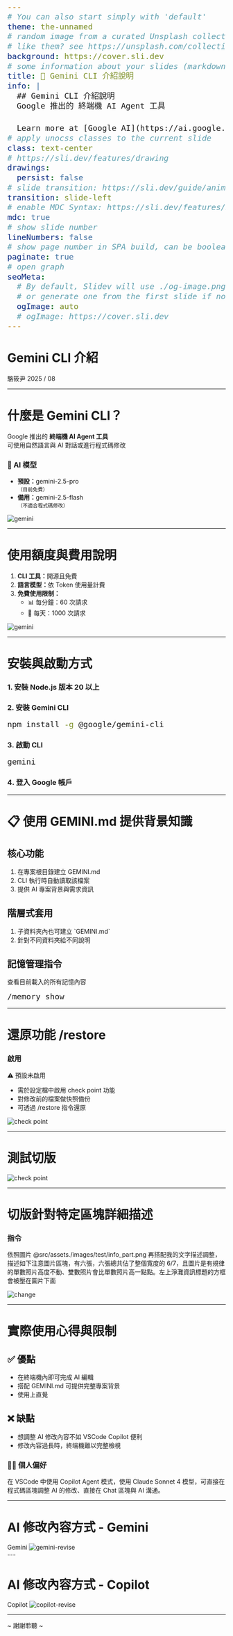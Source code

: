 ```yaml
---
# You can also start simply with 'default'
theme: the-unnamed
# random image from a curated Unsplash collection by Anthony
# like them? see https://unsplash.com/collections/94734566/slidev
background: https://cover.sli.dev
# some information about your slides (markdown enabled)
title: 🌟 Gemini CLI 介紹說明
info: |
  ## Gemini CLI 介紹說明
  Google 推出的 終端機 AI Agent 工具

  Learn more at [Google AI](https://ai.google.dev)
# apply unocss classes to the current slide
class: text-center
# https://sli.dev/features/drawing
drawings:
  persist: false
# slide transition: https://sli.dev/guide/animations.html#slide-transitions
transition: slide-left
# enable MDC Syntax: https://sli.dev/features/mdc
mdc: true
# show slide number
lineNumbers: false
# show page number in SPA build, can be boolean, string (for custom format), or a configuration object
paginate: true
# open graph
seoMeta:
  # By default, Slidev will use ./og-image.png if it exists,
  # or generate one from the first slide if not found.
  ogImage: auto
  # ogImage: https://cover.sli.dev
---
```


# Gemini CLI 介紹

<span class="text-xl">駱筱尹 2025 / 08</span>

<!-- <div @click="$slidev.nav.next" class="mt-12 py-1" hover:bg="white op-10">
  Press Space for next page <carbon:arrow-right />
</div>

<div class="abs-br m-6 text-xl">
  <button @click="$slidev.nav.openInEditor()" title="Open in Editor" class="slidev-icon-btn">
    <carbon:edit />
  </button>
  <a href="https://ai.google.dev" target="_blank" class="slidev-icon-btn">
    <carbon:logo-google />
  </a>
</div> -->

<!--
The last comment block of each slide will be treated as slide notes. It will be visible and editable in Presenter Mode along with the slide. [Read more in the docs](https://sli.dev/guide/syntax.html#notes)
-->

---

# 什麼是 Gemini CLI？

Google 推出的 **終端機 AI Agent 工具** <br />
可使用自然語言與 AI 對話或進行程式碼修改

<div class="grid grid-cols-2 gap-8 pt-8">
  <!-- <div>
    <h3 class="mb-3">🤖 核心功能</h3>
    <ul>
      <li>終端機內 AI 對話</li>
      <li>程式碼修改</li>
      <li>輕量級解決方案</li>
      <li>開發者 AI 工作流程</li>
    </ul>
  </div> -->
  <div>
    <h3 class="mb-3">🧠 AI 模型</h3>
    <ul>
      <li><strong>預設：</strong>gemini-2.5-pro<br><small class="opacity-70">（目前免費）</small></li>
      <li><strong>備用：</strong>gemini-2.5-flash<br><small class="opacity-70">（不適合程式碼修改）</small></li>
    </ul>
  </div>
  <div>
    <img src="./images/gemini.png" alt="gemini" />
  </div>
</div>

<style>
/* h1 {
  background-color: #4285f4;
  background-image: linear-gradient(45deg, #4285f4 10%, #34a853 20%);
  background-size: 100%;
  -webkit-background-clip: text;
  -moz-background-clip: text;
  -webkit-text-fill-color: transparent;
  -moz-text-fill-color: transparent;
} */
</style>

---

# 使用額度與費用說明

<div class="grid grid-cols-2 gap-8">
  <div>
    <ol>
      <li><strong>CLI 工具：</strong>開源且免費</li>
      <li><strong>語言模型：</strong>依 Token 使用量計費</li>
      <li><strong>免費使用限制：</strong>
        <ul class="mt-2">
        <li>📊 每分鐘：<span class="font-bold text-amber-400">60 次</span>請求</li>
        <li>📅 每天：<span class="font-bold text-amber-400">1000 次</span>請求</li>
      </ul>
      </li>
    </ol>
  </div>
  <div class="flex  content-end mt-20">
    <img src="./images/token.png" alt="gemini" />

  </div>
</div>

---

# 安裝與啟動方式

<div >

### 1️. 安裝 Node.js 版本 **20 以上**

</div>

<div class="mt-4">

### 2. 安裝 Gemini CLI

```bash
npm install -g @google/gemini-cli
```

</div>

<div class="mt-4" >

### 3️. 啟動 CLI

```bash
gemini
```

</div>

<div class="mt-4">

### 4️. 登入 Google 帳戶

</div>

<style>
/* 針對這個頁面的 bash 程式碼區塊樣式 */
.slidev-code {
  font-size: 1.3em !important;
  padding: 1.5rem !important;
  border-radius: 0.75rem;
}

pre code {
  font-size: 1.3em !important;
  line-height: 1.6;
}
</style>

---

# 📋 使用 GEMINI.md 提供背景知識

<!-- 利用專案根目錄的 `GEMINI.md` 檔案，為 AI 提供專案背景與需求資訊 -->

<div class="grid grid-cols-2 gap-8">

  <div>
    <h2 class="mb-3">核心功能</h2>
    <ol>
      <li>在專案根目錄建立 GEMINI.md</li>
      <li>CLI 執行時自動讀取該檔案</li>
      <li>提供 AI 專案背景與需求資訊</li>
    </ol>
  </div>

  <div >
    <h2 class="mb-3">階層式套用</h2>
    <ol>
      <li>子資料夾內也可建立 `GEMINI.md`</li>
      <li>針對不同資料夾給不同說明</li>
    </ol>
  </div>

  <div class="mt-8">

## 記憶管理指令

查看目前載入的所有記憶內容

```bash
/memory show
```

  </div>
</div>

---

<h1 >還原功能 /restore</h1>

<div class="grid grid-cols-2 gap-12">
  <div>
    <div class="flex gap-4 items-center mb-4">
      <h3 class="">啟用</h3>
      <span class="bg-orange-100 text-orange-800 px-3 py-1 rounded-full text-sm font-medium">
      ⚠️ 預設未啟用</span>
    </div>
    <ul class="space-y-2">
      <li>需於設定檔中啟用 check point 功能</li>
      <li>對修改前的檔案做快照備份</li>
      <li>可透過 /restore 指令還原</li>
    </ul>

  </div>
  <div>
    <img src="./images/check_point.png" alt="check point" />
  </div>
</div>

---

# 測試切版

<img src="./images/test_layout.png" alt="check point" />

---

# 切版針對特定區塊詳細描述

### 指令

<p class="text-base">依照圖片 @src/assets./images/test/info_part.png
再搭配我的文字描述調整，描述如下注意圖片區塊，有六張，六張總共佔了整個寬度的 6/7，且圖片是有規律的單數照片高度不動、雙數照片會比單數照片高一點點。左上淨灘資訊標題的方框會被壓在圖片下面</p>

<img src="./images/change.png" alt="change" />

---

# 實際使用心得與限制

<div grid="~ cols-2 gap-8" class="grid-cols-2 gap-8">

<div>

<div >

## ✅ 優點

<div class="bg-green-50 p-4 rounded-lg border border-green-200 mt-4">
  <ul class="space-y-2 text-green-800">
    <li>在終端機內即可完成 AI 編輯</li>
    <li>搭配 GEMINI.md 可提供完整專案背景</li>
    <li>使用上直覺</li>
  </ul>
</div>

</div>

</div>
<div>

<div >

## ❌ 缺點

<div class="bg-red-50 p-4 rounded-lg border border-red-200 mt-4">
  <ul class="space-y-2 text-red-800 ">
    <li>想調整 AI 修改內容不如 VSCode Copilot 便利</li>
    <li>修改內容過長時，終端機難以完整檢視</li>
  </ul>
</div>

</div>

</div>
</div>

<div  class="mt-6 p-4 border border-purple-200 rounded-lg">
  <h3 class=" mb-2">🧑‍💻 個人偏好</h3>
  <p class=" ">
    在 VSCode 中使用 Copilot Agent 模式，使用 Claude Sonnet 4 模型，可直接在程式碼區塊調整 AI 的修改、直接在 Chat 區塊與 AI 溝通。
  </p>
</div>

---

# AI 修改內容方式 - Gemini

  <div>
    Gemini
    <img src="./images/gemini-revise.png" alt="gemini-revise" class="" />
  
  </div>
---

# AI 修改內容方式 - Copilot

  <div>
    Copilot
    <img src="./images/copilot-revise.png" alt="copilot-revise" />
  
  </div>

---

<div class="text-center content-center h-full text-2xl">~ 謝謝聆聽 ~</div>

